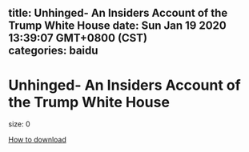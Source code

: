 
title: Unhinged- An Insiders Account of the Trump White House
date: Sun Jan 19 2020 13:39:07 GMT+0800 (CST)    
categories: baidu
---

# Unhinged- An Insiders Account of the Trump White House
size: 0
 
 

[How to download](https://bpcam.bemobtrk.com/go/2ceec3aa-1ca2-46d6-b9ff-aaa5c184517c?jno=3895)